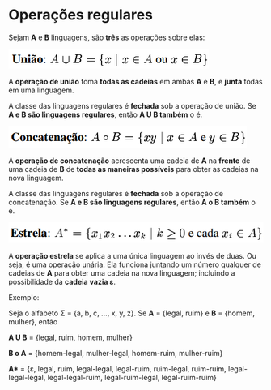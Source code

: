 # Operações regulares

Sejam **A** e **B** linguagens, são **três** as operações sobre elas:

![operação união](img/p0004-0.png)

A **operação de união** toma **todas as cadeias** em ambas **A** e **B**, e **junta** todas em uma linguagem.

A classe das linguagens regulares é **fechada** sob a operação de união. Se **A e B são linguagens regulares**, então **A U B também** o é.

![concatenação](img/p0004-1.png)

A **operação de concatenação** acrescenta uma cadeia de **A** na **frente** de uma cadeia de **B** de **todas as maneiras possíveis** para obter as cadeias na nova linguagem.

A classe das linguagens regulares é **fechada** sob a operação de concatenação. Se **A e B são linguagens regulares**, então **A o B também** o é.

![operação estrela](img/p0004-2.png)

A **operação estrela** se aplica a uma única linguagem ao invés de duas. Ou seja, é uma operação unária. Ela funciona juntando um número qualquer de cadeias de **A** para obter uma cadeia na nova linguagem; incluindo a possibilidade da **cadeia vazia ε**.

Exemplo:

Seja o alfabeto Σ = {a, b, c, ..., x, y, z}. Se **A** = {legal, ruim} e **B** = {homem, mulher}, então

**A U B** = {legal, ruim, homem, mulher}

**B o A** = {homem-legal, mulher-legal, homem-ruim, mulher-ruim}

**A\*** = {ε, legal, ruim, legal-legal, legal-ruim, ruim-legal, ruim-ruim, legal-legal-legal, legal-legal-ruim, legal-ruim-legal, legal-ruim-ruim}
